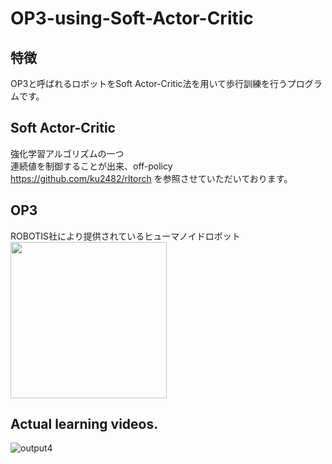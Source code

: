 # OP3-using-Soft-Actor-Critic
## 特徴
OP3と呼ばれるロボットをSoft Actor-Critic法を用いて歩行訓練を行うプログラムです。  

## Soft Actor-Critic
強化学習アルゴリズムの一つ  
連続値を制御することが出来、off-policy  
https://github.com/ku2482/rltorch を参照させていただいております。  

## OP3
ROBOTIS社により提供されているヒューマノイドロボット  
<img src="https://user-images.githubusercontent.com/59335458/138269207-a2fbec91-5f7e-43b7-b381-06837a8e6acf.jpg" width="250">


## Actual learning videos.
![output4](https://user-images.githubusercontent.com/59335458/138269118-4ef403a3-fe0c-4c42-8a8b-72417af3000a.gif)
